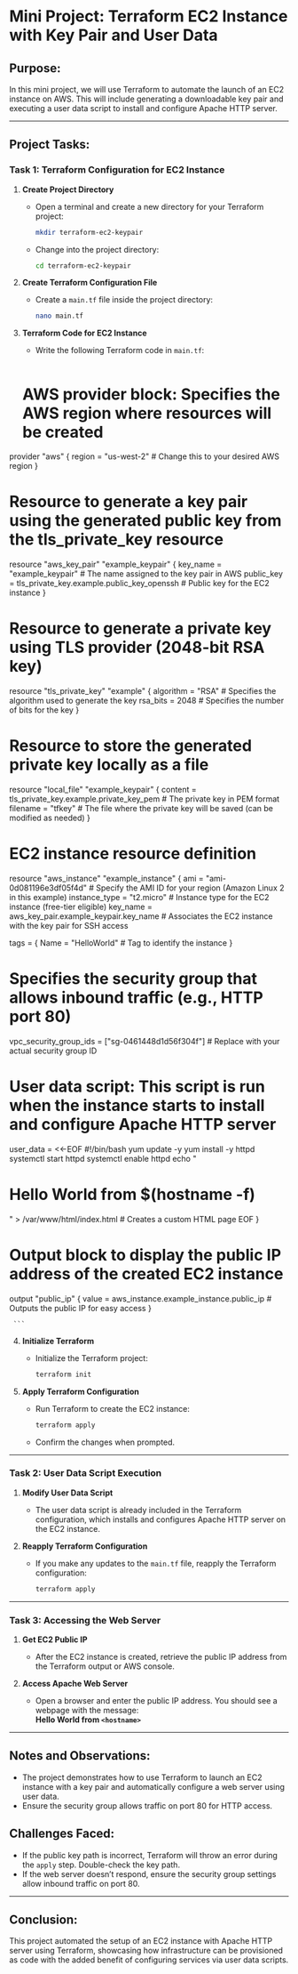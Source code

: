 # Mini Project: Terraform EC2 Instance with Key Pair and User Data

## Purpose:
In this mini project, we will use Terraform to automate the launch of an EC2 instance on AWS. This will include generating a downloadable key pair and executing a user data script to install and configure Apache HTTP server.

---

## Project Tasks:

### Task 1: Terraform Configuration for EC2 Instance

1. **Create Project Directory**
   - Open a terminal and create a new directory for your Terraform project:
     ```bash
     mkdir terraform-ec2-keypair
     ```
   - Change into the project directory:
     ```bash
     cd terraform-ec2-keypair
     ```

2. **Create Terraform Configuration File**
   - Create a `main.tf` file inside the project directory:
     ```bash
     nano main.tf
     ```

3. **Terraform Code for EC2 Instance**
   - Write the following Terraform code in `main.tf`:
     ```
    # AWS provider block: Specifies the AWS region where resources will be created
provider "aws" {
  region = "us-west-2"  # Change this to your desired AWS region
}

# Resource to generate a key pair using the generated public key from the tls_private_key resource
resource "aws_key_pair" "example_keypair" {
  key_name   = "example_keypair"  # The name assigned to the key pair in AWS
  public_key = tls_private_key.example.public_key_openssh  # Public key for the EC2 instance
}

# Resource to generate a private key using TLS provider (2048-bit RSA key)
resource "tls_private_key" "example" {
  algorithm = "RSA"  # Specifies the algorithm used to generate the key
  rsa_bits  = 2048   # Specifies the number of bits for the key
}

# Resource to store the generated private key locally as a file
resource "local_file" "example_keypair" {
  content  = tls_private_key.example.private_key_pem  # The private key in PEM format
  filename = "tfkey"  # The file where the private key will be saved (can be modified as needed)
}

# EC2 instance resource definition
resource "aws_instance" "example_instance" {
  ami               = "ami-0d081196e3df05f4d"  # Specify the AMI ID for your region (Amazon Linux 2 in this example)
  instance_type     = "t2.micro"  # Instance type for the EC2 instance (free-tier eligible)
  key_name          = aws_key_pair.example_keypair.key_name  # Associates the EC2 instance with the key pair for SSH access

  tags = {
    Name = "HelloWorld"  # Tag to identify the instance
  }

  # Specifies the security group that allows inbound traffic (e.g., HTTP port 80)
  vpc_security_group_ids = ["sg-0461448d1d56f304f"]  # Replace with your actual security group ID

  # User data script: This script is run when the instance starts to install and configure Apache HTTP server
  user_data = <<-EOF
    #!/bin/bash
    yum update -y
    yum install -y httpd
    systemctl start httpd
    systemctl enable httpd
    echo "<h1>Hello World from $(hostname -f)</h1>" > /var/www/html/index.html  # Creates a custom HTML page
  EOF
}

# Output block to display the public IP address of the created EC2 instance
output "public_ip" {
  value = aws_instance.example_instance.public_ip  # Outputs the public IP for easy access
}


     ```

4. **Initialize Terraform**
   - Initialize the Terraform project:
     ```bash
     terraform init
     ```

5. **Apply Terraform Configuration**
   - Run Terraform to create the EC2 instance:
     ```bash
     terraform apply
     ```
   - Confirm the changes when prompted.

---

### Task 2: User Data Script Execution

1. **Modify User Data Script**
   - The user data script is already included in the Terraform configuration, which installs and configures Apache HTTP server on the EC2 instance.

2. **Reapply Terraform Configuration**
   - If you make any updates to the `main.tf` file, reapply the Terraform configuration:
     ```bash
     terraform apply
     ```

---

### Task 3: Accessing the Web Server

1. **Get EC2 Public IP**
   - After the EC2 instance is created, retrieve the public IP address from the Terraform output or AWS console.

2. **Access Apache Web Server**
   - Open a browser and enter the public IP address. You should see a webpage with the message:  
     **Hello World from `<hostname>`**

---

## Notes and Observations:
- The project demonstrates how to use Terraform to launch an EC2 instance with a key pair and automatically configure a web server using user data.
- Ensure the security group allows traffic on port 80 for HTTP access.

## Challenges Faced:
- If the public key path is incorrect, Terraform will throw an error during the `apply` step. Double-check the key path.
- If the web server doesn’t respond, ensure the security group settings allow inbound traffic on port 80.

---

## Conclusion:
This project automated the setup of an EC2 instance with Apache HTTP server using Terraform, showcasing how infrastructure can be provisioned as code with the added benefit of configuring services via user data scripts.
